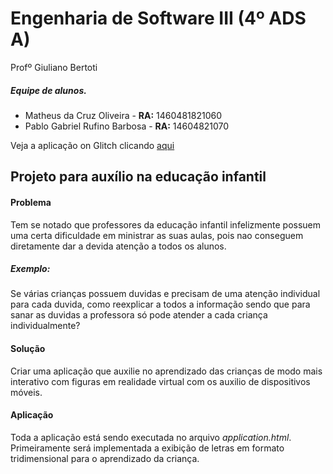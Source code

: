 # Engenharia de Software III (4º ADS A)

Profº Giuliano Bertoti

##### Equipe de alunos. 

  - Matheus da Cruz Oliveira - **RA:** 1460481821060
  - Pablo Gabriel Rufino Barbosa - **RA:** 14604821070

Veja a aplicação on Glitch clicando [aqui](https://glitch.com/edit/#!/projeto-engenharia?path=application.html%3A8%3A139)

## Projeto para auxílio na educação infantil

#### Problema

Tem se notado que professores da educação infantil infelizmente possuem uma certa dificuldade em ministrar as suas aulas,
pois nao conseguem diretamente dar a devida atenção a todos os alunos.
##### Exemplo:
Se várias crianças possuem duvidas e precisam de uma atenção individual para cada duvida, como reexplicar a todos a informação sendo
que para sanar as duvidas a professora só pode atender a cada criança individualmente?

#### Solução

Criar uma aplicação que auxilie no aprendizado das crianças de modo mais interativo com figuras em realidade virtual com os auxilio de
dispositivos móveis.


#### Aplicação

Toda a aplicação está sendo executada no arquivo *application.html*. Primeiramente será implementada a exibição de letras em formato
tridimensional para o aprendizado da criança.
 